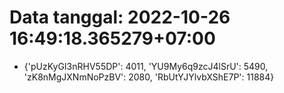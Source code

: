 # Data tanggal: 2022-10-26 16:49:18.365279+07:00

* {'pUzKyGI3nRHV55DP': 4011, 'YU9My6q9zcJ4lSrU': 5490, 'zK8nMgJXNmNoPzBV': 2080, 'RbUtYJYlvbXShE7P': 11884}
